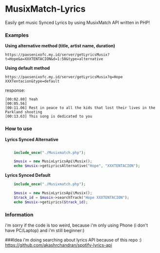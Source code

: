 # MusixMatch-Lyrics
Easily get music Synced Lyrics by using MusixMatch API written in PHP!

### Examples

__Using alternative method (title, artist name, duration)__

```
https://paxsenixofc.my.id/server/getLyricsMusix?t=Hope&a=XXXTENTACION&d=1:50&type=alternative
```
__Using default method__

```
https://paxsenixofc.my.id/server/getLyricsMusix?q=Hope XXXTentacion&type=default
```
response:

```
[00:02.80] Yeah
[00:05.56] 
[00:11.06] Rest in peace to all the kids that lost their lives in the Parkland shooting
[00:13.63] This song is dedicated to you

```

### How to use
__Lyrics Synced Alternative__

```Php

    include_once("./Musixmatch.php");

    $musix = new MusixLyricsApi\Musix(); 
    echo $musix->getLyricsAlternative("Hope", "XXXTENTACION");

```

__Lyrics Synced Default__

```Php
    include_once("./Musixmatch.php");

    $musix = new MusixLyricsApi\Musix();
    $track_id = $musix->searchTrack("Hope XXXTENTACION");      
    echo $musix->getLyrics($track_id);
```


### Information
i'm sorry if the code is too weird, because i'm only using Phone (i don't have PC/Laptop) and i'm still beginner:)

###Idea
i'm doing searching about lyrics API because of this repo :) https://github.com/akashrchandran/spotify-lyrics-api